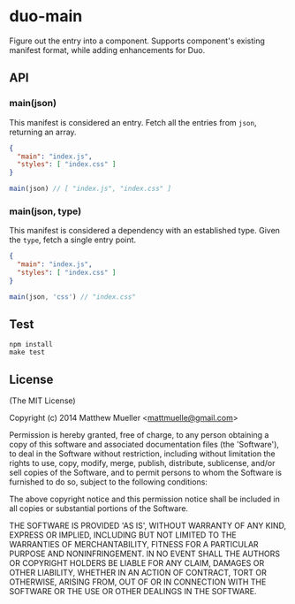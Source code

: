 
# duo-main

  Figure out the entry into a component. Supports component's existing manifest format, while adding enhancements for Duo.

## API

### main(json)

This manifest is considered an entry. Fetch all the entries from `json`, returning an array.

```json
{
  "main": "index.js",
  "styles": [ "index.css" ]
}
```

```js
main(json) // [ "index.js", "index.css" ]
```

### main(json, type)

This manifest is considered a dependency with an established type. Given the `type`, fetch a single entry point.

```json
{
  "main": "index.js",
  "styles": [ "index.css" ]
}
```

```js
main(json, 'css') // "index.css"
```

## Test

```
npm install
make test
```

## License

(The MIT License)

Copyright (c) 2014 Matthew Mueller &lt;mattmuelle@gmail.com&gt;

Permission is hereby granted, free of charge, to any person obtaining
a copy of this software and associated documentation files (the
'Software'), to deal in the Software without restriction, including
without limitation the rights to use, copy, modify, merge, publish,
distribute, sublicense, and/or sell copies of the Software, and to
permit persons to whom the Software is furnished to do so, subject to
the following conditions:

The above copyright notice and this permission notice shall be
included in all copies or substantial portions of the Software.

THE SOFTWARE IS PROVIDED 'AS IS', WITHOUT WARRANTY OF ANY KIND,
EXPRESS OR IMPLIED, INCLUDING BUT NOT LIMITED TO THE WARRANTIES OF
MERCHANTABILITY, FITNESS FOR A PARTICULAR PURPOSE AND NONINFRINGEMENT.
IN NO EVENT SHALL THE AUTHORS OR COPYRIGHT HOLDERS BE LIABLE FOR ANY
CLAIM, DAMAGES OR OTHER LIABILITY, WHETHER IN AN ACTION OF CONTRACT,
TORT OR OTHERWISE, ARISING FROM, OUT OF OR IN CONNECTION WITH THE
SOFTWARE OR THE USE OR OTHER DEALINGS IN THE SOFTWARE.
